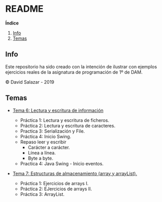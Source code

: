 # README

**Índice**

1. [Info](#info)
2. [Temas](#temas)

<div id="info"/>

## Info

Este repositorio ha sido creado con la intención de ilustrar con ejemplos ejercicios reales de la asignatura de programación de 1º de DAM.

&copy; David Salazar - 2019

<div id="temas"/>

## Temas

- [Tema 6: Lectura y escritura de información](https://github.com/mrgold92/DAM/tree/master/DAM/src/tema6)
  - Práctica 1: Lectura y escritura de ficheros.
  - Práctica 2: Lectura y escritura de caracteres.
  - Practica 3: Serialización y File.
  - Práctica 4: Inicio Swing.
  - Repaso leer y escribir 
    - Carácter a carácter.
    - Línea a línea.
    - Byte a byte.
  - Practica 4: Java Swing - Inicio eventos.
  
- [Tema 7: Estructuras de almacenamiento (array y arrayList).](https://github.com/mrgold92/DAM/tree/master/DAM/src/tema7)
  - Práctica 1: Ejercicios de arrays I.
  - Práctica 2: EJercicios de arrays II.
  - Práctica 3: ArrayList.


